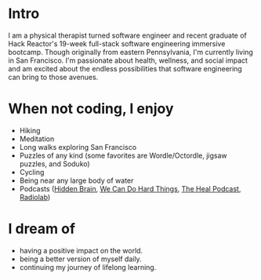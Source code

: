 
# Intro

I am a physical therapist turned software engineer and recent graduate of Hack Reactor's 19-week full-stack software engineering immersive bootcamp. Though originally from eastern Pennsylvania, I'm currently living in San Francisco. I'm passionate about health, wellness, and social impact and am excited about the endless possibilities that software engineering can bring to those avenues.


# When not coding, I enjoy

- Hiking
- Meditation
- Long walks exploring San Francisco
- Puzzles of any kind (some favorites are Wordle/Octordle, jigsaw puzzles, and Soduko)
- Cycling
- Being near any large body of water
- Podcasts ([Hidden Brain](https://www.npr.org/series/423302056/hidden-brain), [We Can Do Hard Things](http://wecandohardthingspodcast.com/), [The Heal Podcast](https://podcasts.apple.com/us/podcast/the-heal-podcast/id1562929417), [Radiolab](https://www.wnycstudios.org/shows/radiolab))


# I dream of

- having a positive impact on the world.
- being a better version of myself daily.
- continuing my journey of lifelong learning.
